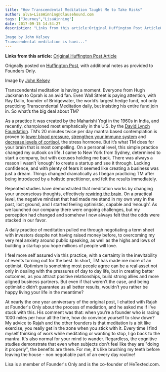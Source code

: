 ```yaml
---
title: "How Transcendental Meditation Taught Me to Take Risks"
author: alva+LisaWinning@clausehound.com
tags: ["Journey","LisaWinning"]
date: 2017-09-15 14:54:27
description: "Links from this article:Original Huffington Post ArticleOrignally posted on Huffington Post, with additional notes as provided to Founders Only.

Image by John Kelsey
Transcendental meditation is havi..."
---
```


**Links from this article:**
[Original Huffington Post Article](http://www.huffingtonpost.com/lisa-winning/how-transcendental-meditation-taught-me-to-take-risks_b_8602362.html)

Orignally posted on [Huffington Post](http://www.huffingtonpost.com/lisa-winning/how-transcendental-meditation-taught-me-to-take-risks_b_8602362.html), with additional notes as provided to Founders Only.

Image by [John Kelsey](http://www.johnkelseyphoto.com/)

Transcendental meditation is having a moment. Everyone from Hugh Jackman to Oprah is an avid fan. Even Wall Street is paying attention, with Ray Dalio, founder of Bridgewater, the world’s largest hedge fund, not only practicing Transcendental Meditation daily, but insisting his entire fund join in. So what’s the big deal about TM?

As a practice it was created by the Maharishi Yogi in the 1960s in India, and recently, championed most emphatically in the U.S. by the [David Lynch Foundation](https://www.davidlynchfoundation.org/). TM’s 20 minutes twice per day mantra based contemplation is proven to [lower blood pressure](http://www.tm.org/lp/lower-blood-pressure.html), [strengthen your immune system](http://www.healthypages.com/news/transcendental-meditation-can-boost-immune-system-spanish-scientists-find) and [decrease levels of cortisol](http://www.ncbi.nlm.nih.gov/pubmed/9226731), the stress hormone.
 But it’s what TM does for your brain that is most compelling.
On a personal level, this simple practice changed my outlook on life. I came to New York from Sydney, determined to start a company, but with excuses holding me back. There was always a reason I wasn’t ‘enough’ to create a startup and see it through. Lacking confidence, and with plenty of fears it seemed like creating a business was just a dream. Things changed dramatically as I began practicing TM after being introduced by a holistic practitioner, and felt the results immediately.

Repeated studies have demonstrated that meditation works by changing your unconscious thoughts, effectively [rewiring the brain](http://www.eurekalert.org/pub_releases/2011-07/muom-nss072611.php). On a practical level, the negative mindset that had made me stand in my own way in the past, lost ground, and I started feeling optimistic, capable and ‘enough’. As we launched our company there were ongoing challenges, but my perception had changed and somehow I now always felt that the odds were stacked in our favor.

A daily practice of meditation pulled me through negotiating a term sheet with investors despite not having raised money before, to overcoming my very real anxiety around public speaking, as well as the highs and lows of building a startup you hope millions of people will love.

I feel more self assured via this practice, with a certainty in the inevitability of events turning out for the best. In short, TM has made me more of an optimist. Optimism is something most people agree can be a real asset not only in dealing with the pressures of day to day life, but in creating better outcomes, as you attract positive relationships, build strong allies and more aligned business partners. But even if that weren’t the case, and being optimistic didn’t guarantee us all better results, wouldn’t you rather be happy living your life in the meantime?

At nearly the one year anniversary of the original post, I chatted with Rajah at Founder's Only about the process of mediation, and he asked me if I've stuck with this.  His comment was that: when you're a founder who is racing 1000 miles per hour all the time, how do convince yourself to slow down?  My advice to Rajah and the other founders is that meditation is a bit like exercise, you really get in the zone when you stick with it. Every time I find myself thinking of work while meditating or wanting to stop, I go back to the mantra. It's also normal for your mind to wander. Regardless, the cognitive studies demonstrate that even when subjects don't feel like they are "doing it properly", the benefits are there. For me, it's like brushing my teeth before leaving the house - non negotiable part of an every day routine!

Lisa is a member of Founder's Only and is the co-founder of HeTexted.com.